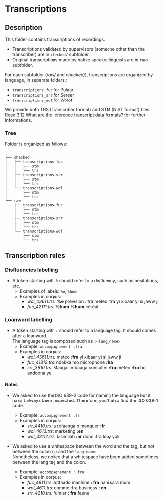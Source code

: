 # Transcriptions

## Description
This folder contains transcriptions of recordings.     
- Transcriptions validated by supervisors (someone other than the transcriber) are in `checked/` subfolder.    
- Original transcriptions made by native speaker linguists are in `raw/` subfolder.    
     
For each subfolder (*raw/* and *checked/*), transcriptions are organized by language, in separate folders :     
- `transcriptions_fuc` for Pulaar
- `transcriptions_srr` for Sereer
- `transcriptions_wol` for Wolof   

We provide both TRS (Transcriber format) and STM (NIST format) files.    
Read [3.12 What are the reference transcript data formats?](https://www1.icsi.berkeley.edu/Speech/faq/transfmts.html) for further informations.

### Tree
Folder is organized as follows:    

	.
	├── checked
	│	├── transcriptions-fuc
	│	│	├── stm
	│	│	└── trs
	│	├── transcriptions-srr
	│	│	├── stm
	│	│	└── trs
	│	└── transcriptions-wol
	│		├── stm
	│		└── trs
	└── raw
	    ├── transcriptions-fuc
	    │	├── stm
	    │	└── trs
	    ├── transcriptions-srr
	    │	├── stm
	    │	└── trs
	    └── transcriptions-wol
	    	├── stm
	    	└── trs


## Transcription rules

### Disfluencies labelling
- A token starting with `%` should refer to a disfluency, such as hesitations, etc. 
    - Examples of labels: `%e`,  `%hum`
    - Examples in corpus:     
         - *wol_43611.trs:*  **%e** prévision : fra météo :fra yi xibaar yi si jaww ji
         - *fuc_42111.trs:*  **%hum** **%hum** céréal

        
### Loanword labelling
- A token starting with `:` should refer to a language tag. It should comes after a loanword.     
The language tag is composed such as `:<lang_name>`    
    - Example: `accompagnement :fra`
    - Examples in corpus:     
        - *wol_43611.trs:*   météo **:fra** yi xibaar yi si jaww ji
        - *fuc_41812.trs:*  ndokka mo microphone **:fra**
        - *srr_3610.trs:*  Maaga i mbaaga consulter **:fra** météo **:fra** bo andoona ye 

#### Notes 
- We asked to use the ISO 639-2 code for naming the language but it hasn't always been respected. Therefore, you'll also find the ISO 639-1 code.    
    - Example: `accompagnement :fr`
    - Examples in corpus:     
        - *srr_4410.trs:*  a refaanga o manquer **:fr**
        - *wol_4613.trs:*  marketing **:en** 
        - *wol_43112.trs:*  bisimilah **:ar** donc :fra looy yok

- We asked to use a whitespace between the word and the tag, but not between the colon (`:`) and the `lang_name`.     
Nonetheless, we notice that a whitespace have been added sometimes between the lang tag and the colon.    
    - Example: `accompagnement : fra`
    - Examples in corpus:     
        - *fuc_4911.trs:*  tottaaɗo machine **: fra** nani sara mum
        - *wol_4611.trs:*  comme :fra business **: en** 
        - *srr_4210.trs:*  fumier **: fra** feene 


